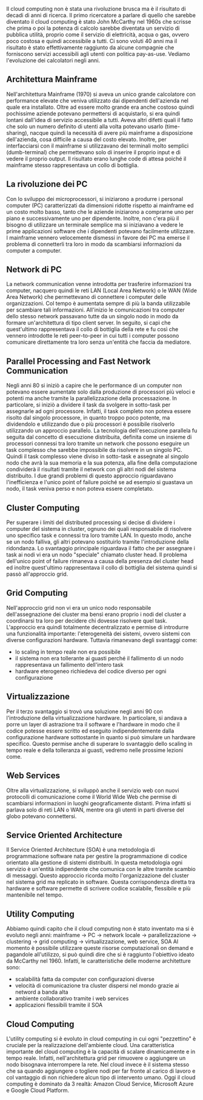 Il cloud computing non è stata una rivoluzione brusca ma è il risultato di decadi di anni di ricerca. 
Il primo ricercatore a parlare di quello che sarebbe diventato il cloud computing è stato John McCarthy nel 1960s che scrisse che prima o poi la potenza di calcolo sarebbe diventata un servizio di pubblica utilità, proprio come il servizio di elettricità, acqua o gas, ovvero poco costosa e quindi accessibile a tutti. 
Ci sono voluti 40 anni ma il risultato è stato effettivamente raggiunto da alcune compagnie che forniscono servizi accessibili agli utenti con politica pay-as-use. 
Vediamo l'evoluzione dei calcolatori negli anni.
## Architettura Mainframe

Nell'architettura Mainframe (1970) si aveva un unico grande calcolatore con performance elevate che veniva utilizzato dai dipendenti dell'azienda nel quale era installato. Oltre ad essere molto grande era anche costoso quindi pochissime aziende potevano permettersi di acquistarlo, si era quindi lontani dall'idea di servizio accessibile a tutti. 
Aveva altri difetti quali il fatto che solo un numero definito di utenti alla volta potevano usarlo (time-sharing), nacque quindi la necessità di avere più mainframe a disposizione dell'azienda, cosa difficile a causa del costo elevato.
Inoltre, per interfacciarsi con il mainframe si utilizzavano dei terminali molto semplici (dumb-terminal) che permettevano solo di inserire il proprio input e di vedere il proprio output.
Il risultato erano lunghe code di attesa poiché il mainframe stesso rappresentava un collo di bottiglia. 
## La rivoluzione dei PC

Con lo sviluppo dei microprocessori, si iniziarono a produrre i personal computer (PC) caratterizzati da dimensioni ridotte rispetto ai mainframe ed un costo molto basso, tanto che le aziende iniziarono a comprarne uno per piano e successivamente uno per dipendente. 
Inoltre, non c'era più il bisogno di utilizzare un terminale semplice ma si iniziavano a vedere le prime applicazioni software che i dipendenti potevano facilmente utilizzare. 
I mainframe vennero velocemente dismessi in favore dei PC ma emerse il problema di connetterli tra loro in modo da scambiarsi informazioni da computer a computer. 
## Network di PC

La network communication venne introdotta per trasferire informazioni tra computer, nacquero quindi le reti LAN (Local Area Network) o le WAN (Wide Area Network) che permettevano di connettere i computer delle organizzazioni. 
Col tempo è aumentata sempre di più la banda utilizzabile per scambiare tali informazioni.
All'inizio le comunicazioni tra computer dello stesso network passavano tutte da un singolo nodo in modo da formare un'architettura di tipo client server. In seguito, si capì che quest'ultimo rappresentava il collo di bottiglia della rete e fu così che vennero introdotte le reti peer-to-peer in cui tutti i computer possono comunicare direttamente tra loro senza un'entità che faccia da mediatore. 
## Parallel Processing and Fast Network Communication

Negli anni 80 si iniziò a capire che le performance di un computer non potevano essere aumentate solo dalla produzione di processori più veloci e potenti ma anche tramite la parallelizzazione della processazione. 
In particolare, si iniziò a dividere il task da svolgere in sotto-task per assegnarle ad ogni processore. Infatti, il task completo non poteva essere risolto dal singolo processore, in quanto troppo poco potente, ma dividendolo e utilizzando due o più processori è possibile risolverlo utilizzando un approccio parallelo. 
La tecnologia dell'esecuzione parallela fu seguita dal concetto di esecuzione distribuita, definita come un insieme di processori connessi tra loro tramite un network che possono eseguire un task complesso che sarebbe impossibile da risolvere in un singolo PC. 
Quindi il task complesso viene diviso in sotto-task e assegnate al singolo nodo che avrà la sua memoria e la sua potenza, alla fine della computazione condividerà il risultati tramite il network con gli altri nodi del sistema distribuito. 
I due grandi problemi di questo approccio riguardavano l'inefficienza e l'unico point of failure poiché se ad esempio si guastava un nodo, il task veniva perso e non poteva essere completato. 
## Cluster Computing

Per superare i limiti del distributed processing si decise di dividere i computer del sistema in cluster, ognuno dei quali responsabile di risolvere uno specifico task e connessi tra loro tramite LAN. 
In questo modo, anche se un nodo falliva, gli altri potevano sostituirlo tramite l'introduzione della ridondanza.
Lo svantaggio principale riguardava il fatto che per assegnare i task ai nodi vi era un nodo "speciale" chiamato cluster head. 
Il problema dell'unico point of failure rimaneva a causa della presenza del cluster head ed inoltre quest'ultimo rappresentava il collo di bottiglia del sistema quindi si passò all'approccio grid. 
## Grid Computing

Nell'approccio grid non vi era un unico nodo responsabile dell'assegnazione dei cluster ma bensì erano proprio i nodi del cluster a coordinarsi tra loro per decidere chi dovesse risolvere quel task. 
L'approccio era quindi totalmente decentralizzato e permise di introdurre una funzionalità importante: l'eterogeneità dei sistemi, ovvero sistemi con diverse configurazioni hardware. 
Tuttavia rimanevano degli svantaggi come:
- lo scaling in tempo reale non era possibile 
- il sistema non era tollerante ai guasti perché il fallimento di un nodo rappresentava un fallimento dell'intero task 
- hardware eterogeneo richiedeva del codice diverso per ogni configurazione
## Virtualizzazione

Per il terzo svantaggio si trovò una soluzione negli anni 90 con l'introduzione della virtualizzazione hardware. In particolare, si andava a porre un layer di astrazione tra il software e l'hardware in modo che il codice potesse essere scritto ed eseguito indipendentemente dalla configurazione hardware sottostante in quanto si può simulare un hardware specifico. 
Questo permise anche di superare lo svantaggio dello scaling in tempo reale e della tolleranza ai guasti, vedremo nelle prossime lezioni come. 
## Web Services

Oltre alla virtualizzazione, si sviluppò anche il servizio web con nuovi protocolli di comunicazione come il World Wide Web che permise di scambiarsi informazioni in luoghi geograficamente distanti. Prima infatti si parlava solo di reti LAN o WAN, mentre ora gli utenti in parti diverse del globo potevano connettersi.  
## Service Oriented Architecture 

Il Service Oriented Architecture (SOA) è una metodologia di programmazione software nata per gestire la programmazione di codice orientato alla gestione di sistemi distribuiti. In questa metodologia ogni servizio è un'entità indipendente che comunica con le altre tramite scambio di messaggi. 
Questo approccio ricorda molto l'organizzazione del cluster nel sistema grid ma replicato in software. Questa corrispondenza diretta tra hardware e software permette di scrivere codice scalabile, flessibile e più mantenibile nel tempo. 
## Utility Computing

Abbiamo quindi capito che il cloud computing non è stato inventato ma si è evoluto negli anni:
mainframe -> PC -> network locale -> parallelizzazione -> clustering -> grid computing -> virtualizzazione, web service, SOA
Al momento è possibile utilizzare queste risorse computazionali on demand e pagandole all'utilizzo, si può quindi dire che si è raggiunto l'obiettivo ideato da 
McCarthy nel 1960. 
Infatti, le caratteristiche delle moderne architetture sono:
- scalabilità fatta da computer con configurazioni diverse
- velocità di comunicazione tra cluster dispersi nel mondo grazie ai netword a banda alta
- ambiente collaborativo tramite i web services
- applicazioni flessibili tramite il SOA
## Cloud Computing

L'utility computing si è evoluto in cloud computing in cui ogni "pezzettino" è cruciale per la realizzazione dell'ambiente cloud. 
Una caratteristica importante del cloud computing è la capacità di scalare dinamicamente e in tempo reale. Infatti, nell'architettura grid per rimuovere o aggiungere un nodo bisognava interrompere la rete. Nel cloud invece è il sistema stesso che sa quando aggiungere o togliere nodi per far fronte al carico di lavoro e col vantaggio di non richiedere alcun tipo di intervento umano. 
Oggi il cloud computing è dominato da 3 realtà: Amazon Cloud Service, Microsoft Azure e Google Cloud Platform. 